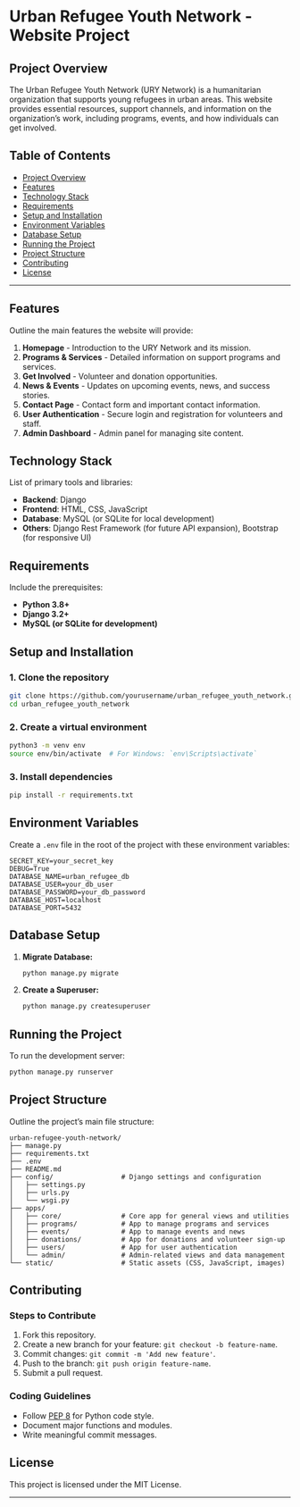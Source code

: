 # Urban Refugee Youth Network - Website Project

## Project Overview
The Urban Refugee Youth Network (URY Network) is a humanitarian organization that supports young refugees in urban areas. This website provides essential resources, support channels, and information on the organization’s work, including programs, events, and how individuals can get involved.

## Table of Contents
- [Project Overview](#project-overview)
- [Features](#features)
- [Technology Stack](#technology-stack)
- [Requirements](#requirements)
- [Setup and Installation](#setup-and-installation)
- [Environment Variables](#environment-variables)
- [Database Setup](#database-setup)
- [Running the Project](#running-the-project)
- [Project Structure](#project-structure)
- [Contributing](#contributing)
- [License](#license)

---

## Features
Outline the main features the website will provide:
1. **Homepage** - Introduction to the URY Network and its mission.
2. **Programs & Services** - Detailed information on support programs and services.
3. **Get Involved** - Volunteer and donation opportunities.
4. **News & Events** - Updates on upcoming events, news, and success stories.
5. **Contact Page** - Contact form and important contact information.
6. **User Authentication** - Secure login and registration for volunteers and staff.
7. **Admin Dashboard** - Admin panel for managing site content.

## Technology Stack
List of primary tools and libraries:
- **Backend**: Django
- **Frontend**: HTML, CSS, JavaScript
- **Database**: MySQL (or SQLite for local development)
- **Others**: Django Rest Framework (for future API expansion), Bootstrap (for responsive UI)

## Requirements
Include the prerequisites:
- **Python 3.8+**
- **Django 3.2+**
- **MySQL (or SQLite for development)**

## Setup and Installation

### 1. Clone the repository
```bash
git clone https://github.com/yourusername/urban_refugee_youth_network.git
cd urban_refugee_youth_network
```

### 2. Create a virtual environment
```bash
python3 -m venv env
source env/bin/activate  # For Windows: `env\Scripts\activate`
```

### 3. Install dependencies
```bash
pip install -r requirements.txt
```

## Environment Variables
Create a `.env` file in the root of the project with these environment variables:
```
SECRET_KEY=your_secret_key
DEBUG=True
DATABASE_NAME=urban_refugee_db
DATABASE_USER=your_db_user
DATABASE_PASSWORD=your_db_password
DATABASE_HOST=localhost
DATABASE_PORT=5432
```

## Database Setup

1. **Migrate Database:**
   ```bash
   python manage.py migrate
   ```

2. **Create a Superuser:**
   ```bash
   python manage.py createsuperuser
   ```

## Running the Project

To run the development server:
```bash
python manage.py runserver
```

## Project Structure
Outline the project’s main file structure:

```plaintext
urban-refugee-youth-network/
├── manage.py
├── requirements.txt
├── .env
├── README.md
├── config/                 # Django settings and configuration
│   ├── settings.py
│   ├── urls.py
│   └── wsgi.py
├── apps/
│   ├── core/               # Core app for general views and utilities
│   ├── programs/           # App to manage programs and services
│   ├── events/             # App to manage events and news
│   ├── donations/          # App for donations and volunteer sign-up
│   ├── users/              # App for user authentication
│   └── admin/              # Admin-related views and data management
└── static/                 # Static assets (CSS, JavaScript, images)
```

## Contributing

### Steps to Contribute
1. Fork this repository.
2. Create a new branch for your feature: `git checkout -b feature-name`.
3. Commit changes: `git commit -m 'Add new feature'`.
4. Push to the branch: `git push origin feature-name`.
5. Submit a pull request.

### Coding Guidelines
- Follow [PEP 8](https://pep8.org/) for Python code style.
- Document major functions and modules.
- Write meaningful commit messages.

## License
This project is licensed under the MIT License.

---
